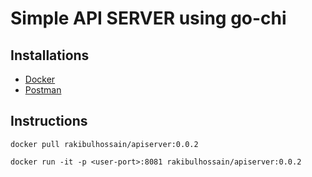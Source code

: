 <h1> Simple API SERVER using go-chi </h1>
<h2>Installations</h2>

 - [Docker](https://sysdevbd.com/containers/docker/)
 - [Postman](https://www.getpostman.com/apps)
<h2>Instructions</h2>

`docker pull rakibulhossain/apiserver:0.0.2`

`docker run -it -p <user-port>:8081 rakibulhossain/apiserver:0.0.2`

